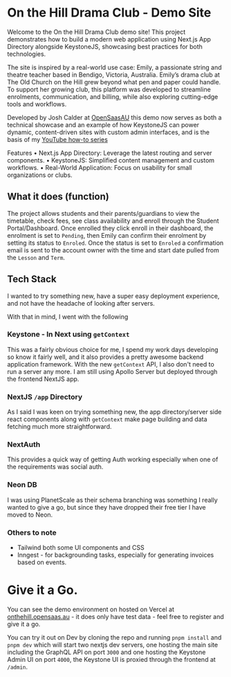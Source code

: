 # On the Hill Drama Club - Demo Site

Welcome to the On the Hill Drama Club demo site! This project demonstrates how to build a modern web application using Next.js App Directory alongside KeystoneJS, showcasing best practices for both technologies.

The site is inspired by a real-world use case: Emily, a passionate string and theatre teacher based in Bendigo, Victoria, Australia. Emily’s drama club at The Old Church on the Hill grew beyond what pen and paper could handle. To support her growing club, this platform was developed to streamline enrolments, communication, and billing, while also exploring cutting-edge tools and workflows.

Developed by Josh Calder at [OpenSaasAU](https://opensaas.au) this demo now serves as both a technical showcase and an example of how KeystoneJS can power dynamic, content-driven sites with custom admin interfaces, and is the basis of my [YouTube how-to series](https://youtube.com/playlist?list=PL6uX-qEY8TlcvaG33aMLVp-ICm2TL0qcn&si=SP8W6wmn0wuhUTnf)

Features
• Next.js App Directory: Leverage the latest routing and server components.
• KeystoneJS: Simplified content management and custom workflows.
• Real-World Application: Focus on usability for small organizations or clubs.

## What it does (function)

The project allows students and their parents/guardians to view the timetable, check fees, see class availability and enroll through the Student Portal/Dashboard. Once enrolled they click enroll in their dashboard, the enrolment is set to `Pending`, then Emily can confirm their enrolment by setting its status to `Enroled`. Once the status is set to `Enroled` a confirmation email is sent to the account owner with the time and start date pulled from the `Lesson` and `Term`.

## Tech Stack

I wanted to try something new, have a super easy deployment experience, and not have the headache of looking after servers.

With that in mind, I went with the following

### Keystone - In Next using `getContext`

This was a fairly obvious choice for me, I spend my work days developing so know it fairly well, and it also provides a pretty awesome backend application framework. With the new `getContext` API, I also don't need to run a server any more. I am still using Apollo Server but deployed through the frontend NextJS app.

### NextJS `/app` Directory

As I said I was keen on trying something new, the app directory/server side react components along with `getContext` make page building and data fetching much more straightforward.

### NextAuth

This provides a quick way of getting Auth working especially when one of the requirements was social auth.

### Neon DB

I was using PlanetScale as their schema branching was something I really wanted to give a go, but since they have dropped their free tier I have moved to Neon.

### Others to note

- Tailwind both some UI components and CSS
- Inngest - for backgrounding tasks, especially for generating invoices based on events.

# Give it a Go.

You can see the demo environment on hosted on Vercel at [onthehill.opensaas.au](https://onthehill.opensaas.au) - it does only have test data - feel free to register and give it a go.

You can try it out on Dev by cloning the repo and running `pnpm install` and `pnpm dev` which will start two nextjs dev servers, one hosting the main site including the GraphQL API on port `3000` and one hosting the Keystone Admin UI on port `4000`, the Keystone UI is proxied through the frontend at `/admin`.
